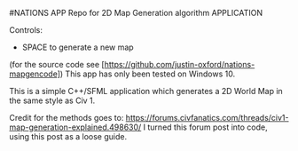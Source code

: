 #NATIONS APP
Repo for 2D Map Generation algorithm APPLICATION

Controls:
- SPACE to generate a new map

(for the source code see [https://github.com/justin-oxford/nations-mapgencode])
This app has only been tested on Windows 10.

This is a simple C++/SFML application which generates a 2D World Map in the same style as Civ 1.

Credit for the methods goes to: https://forums.civfanatics.com/threads/civ1-map-generation-explained.498630/
I turned this forum post into code, using this post as a loose guide.

